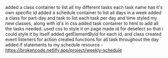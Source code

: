 added a class container to list all my different tasks
each task name has it's own specific id
added a schedule container to list all days in a week
added a class for part-day and task to list each task per day and time
styled my new classes, along with id's in css
added task container to html to add all the tasks needed. used css to style it on page
made id for deselect so that i could style it by itself
added getElementById for each id, and class
created event listeners for action
created functions for all task throughout the day
added if statements to my schedule
resource - https://brokencode.netlify.app/project/weekly-schedule